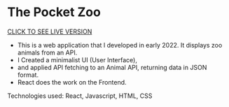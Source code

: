 # The Pocket Zoo

[CLICK TO SEE LIVE VERSION](https://the-pocketzoo.web.app/)

- This is a web application that I developed in early 2022. It displays zoo animals from an API. 
- I Created a minimalist UI (User Interface),
- and applied API fetching to an Animal API, returning data in JSON format.
- React does the work on the Frontend.

Technologies used: React, Javascript, HTML, CSS


